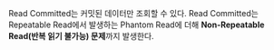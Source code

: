 Read Committed는 커밋된 데이터만 조회할 수 있다.
Read Committed는 Repeatable Read에서 발생하는 Phantom Read에 더해 **Non-Repeatable Read(반복 읽기 불가능) 문제**까지 발생한다.